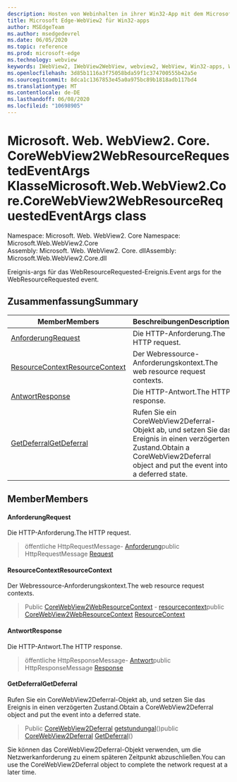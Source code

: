 ```yaml
---
description: Hosten von Webinhalten in ihrer Win32-App mit dem Microsoft Edge WebView2-Steuerelement
title: Microsoft Edge-WebView2 für Win32-apps
author: MSEdgeTeam
ms.author: msedgedevrel
ms.date: 06/05/2020
ms.topic: reference
ms.prod: microsoft-edge
ms.technology: webview
keywords: IWebView2, IWebView2WebView, webview2, WebView, Win32-apps, Win32, Edge, ICoreWebView2, ICoreWebView2Controller, Browser-Steuerelement, Edge-HTML
ms.openlocfilehash: 3d85b1116a3f75058bda59f1c374700555b42a5e
ms.sourcegitcommit: 8dca1c1367853e45a0a975bc89b1818adb117bd4
ms.translationtype: MT
ms.contentlocale: de-DE
ms.lasthandoff: 06/08/2020
ms.locfileid: "10698905"
---
```

# <span data-ttu-id="b0e28-104">Microsoft. Web. WebView2. Core. CoreWebView2WebResourceRequestedEventArgs Klasse</span><span class="sxs-lookup"><span data-stu-id="b0e28-104">Microsoft.Web.WebView2.Core.CoreWebView2WebResourceRequestedEventArgs class</span></span> 

<span data-ttu-id="b0e28-105">Namespace: Microsoft. Web. WebView2. Core </span><span class="sxs-lookup"><span data-stu-id="b0e28-105">Namespace: Microsoft.Web.WebView2.Core</span></span>\
<span data-ttu-id="b0e28-106">Assembly: Microsoft. Web. WebView2. Core. dll</span><span class="sxs-lookup"><span data-stu-id="b0e28-106">Assembly: Microsoft.Web.WebView2.Core.dll</span></span>

<span data-ttu-id="b0e28-107">Ereignis-args für das WebResourceRequested-Ereignis.</span><span class="sxs-lookup"><span data-stu-id="b0e28-107">Event args for the WebResourceRequested event.</span></span>

## <span data-ttu-id="b0e28-108">Zusammenfassung</span><span class="sxs-lookup"><span data-stu-id="b0e28-108">Summary</span></span>

 <span data-ttu-id="b0e28-109">Member</span><span class="sxs-lookup"><span data-stu-id="b0e28-109">Members</span></span>                        | <span data-ttu-id="b0e28-110">Beschreibungen</span><span class="sxs-lookup"><span data-stu-id="b0e28-110">Descriptions</span></span>
--------------------------------|---------------------------------------------
[<span data-ttu-id="b0e28-111">Anforderung</span><span class="sxs-lookup"><span data-stu-id="b0e28-111">Request</span></span>](#request) | <span data-ttu-id="b0e28-112">Die HTTP-Anforderung.</span><span class="sxs-lookup"><span data-stu-id="b0e28-112">The HTTP request.</span></span>
[<span data-ttu-id="b0e28-113">ResourceContext</span><span class="sxs-lookup"><span data-stu-id="b0e28-113">ResourceContext</span></span>](#resourcecontext) | <span data-ttu-id="b0e28-114">Der Webressource-Anforderungskontext.</span><span class="sxs-lookup"><span data-stu-id="b0e28-114">The web resource request contexts.</span></span>
[<span data-ttu-id="b0e28-115">Antwort</span><span class="sxs-lookup"><span data-stu-id="b0e28-115">Response</span></span>](#response) | <span data-ttu-id="b0e28-116">Die HTTP-Antwort.</span><span class="sxs-lookup"><span data-stu-id="b0e28-116">The HTTP response.</span></span>
[<span data-ttu-id="b0e28-117">GetDeferral</span><span class="sxs-lookup"><span data-stu-id="b0e28-117">GetDeferral</span></span>](#getdeferral) | <span data-ttu-id="b0e28-118">Rufen Sie ein CoreWebView2Deferral-Objekt ab, und setzen Sie das Ereignis in einen verzögerten Zustand.</span><span class="sxs-lookup"><span data-stu-id="b0e28-118">Obtain a CoreWebView2Deferral object and put the event into a deferred state.</span></span>

## <span data-ttu-id="b0e28-119">Member</span><span class="sxs-lookup"><span data-stu-id="b0e28-119">Members</span></span>

#### <span data-ttu-id="b0e28-120">Anforderung</span><span class="sxs-lookup"><span data-stu-id="b0e28-120">Request</span></span> 

<span data-ttu-id="b0e28-121">Die HTTP-Anforderung.</span><span class="sxs-lookup"><span data-stu-id="b0e28-121">The HTTP request.</span></span>

> <span data-ttu-id="b0e28-122">öffentliche HttpRequestMessage- [Anforderung](#request)</span><span class="sxs-lookup"><span data-stu-id="b0e28-122">public HttpRequestMessage [Request](#request)</span></span>

#### <span data-ttu-id="b0e28-123">ResourceContext</span><span class="sxs-lookup"><span data-stu-id="b0e28-123">ResourceContext</span></span> 

<span data-ttu-id="b0e28-124">Der Webressource-Anforderungskontext.</span><span class="sxs-lookup"><span data-stu-id="b0e28-124">The web resource request contexts.</span></span>

> <span data-ttu-id="b0e28-125">Public [CoreWebView2WebResourceContext](./namespace-microsoft-web-webview2-core.md) - [resourcecontext](#resourcecontext)</span><span class="sxs-lookup"><span data-stu-id="b0e28-125">public [CoreWebView2WebResourceContext](./namespace-microsoft-web-webview2-core.md) [ResourceContext](#resourcecontext)</span></span>

#### <span data-ttu-id="b0e28-126">Antwort</span><span class="sxs-lookup"><span data-stu-id="b0e28-126">Response</span></span> 

<span data-ttu-id="b0e28-127">Die HTTP-Antwort.</span><span class="sxs-lookup"><span data-stu-id="b0e28-127">The HTTP response.</span></span>

> <span data-ttu-id="b0e28-128">öffentliche HttpResponseMessage- [Antwort](#response)</span><span class="sxs-lookup"><span data-stu-id="b0e28-128">public HttpResponseMessage [Response](#response)</span></span>

#### <span data-ttu-id="b0e28-129">GetDeferral</span><span class="sxs-lookup"><span data-stu-id="b0e28-129">GetDeferral</span></span> 

<span data-ttu-id="b0e28-130">Rufen Sie ein CoreWebView2Deferral-Objekt ab, und setzen Sie das Ereignis in einen verzögerten Zustand.</span><span class="sxs-lookup"><span data-stu-id="b0e28-130">Obtain a CoreWebView2Deferral object and put the event into a deferred state.</span></span>

> <span data-ttu-id="b0e28-131">Public [CoreWebView2Deferral](microsoft-web-webview2-core-corewebview2deferral.md) [getstundungal](#getdeferral)()</span><span class="sxs-lookup"><span data-stu-id="b0e28-131">public [CoreWebView2Deferral](microsoft-web-webview2-core-corewebview2deferral.md) [GetDeferral](#getdeferral)()</span></span>

<span data-ttu-id="b0e28-132">Sie können das CoreWebView2Deferral-Objekt verwenden, um die Netzwerkanforderung zu einem späteren Zeitpunkt abzuschließen.</span><span class="sxs-lookup"><span data-stu-id="b0e28-132">You can use the CoreWebView2Deferral object to complete the network request at a later time.</span></span>

